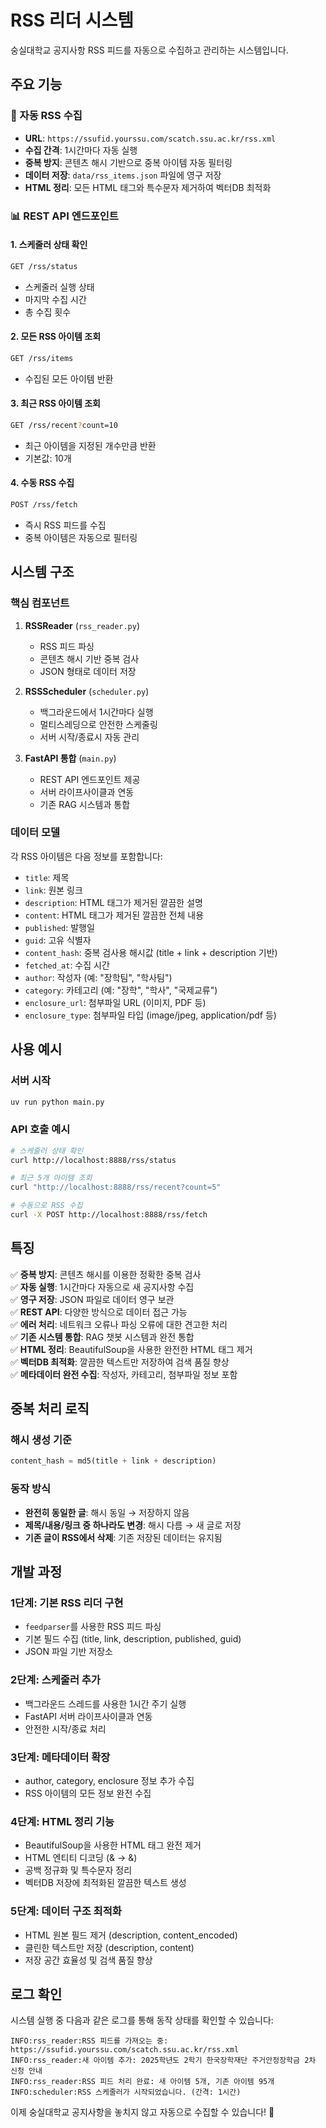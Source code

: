 # RSS 리더 시스템

숭실대학교 공지사항 RSS 피드를 자동으로 수집하고 관리하는 시스템입니다.

## 주요 기능

### 🔄 자동 RSS 수집
- **URL**: `https://ssufid.yourssu.com/scatch.ssu.ac.kr/rss.xml`
- **수집 간격**: 1시간마다 자동 실행
- **중복 방지**: 콘텐츠 해시 기반으로 중복 아이템 자동 필터링
- **데이터 저장**: `data/rss_items.json` 파일에 영구 저장
- **HTML 정리**: 모든 HTML 태그와 특수문자 제거하여 벡터DB 최적화

### 📊 REST API 엔드포인트

#### 1. 스케줄러 상태 확인
```bash
GET /rss/status
```
- 스케줄러 실행 상태
- 마지막 수집 시간
- 총 수집 횟수

#### 2. 모든 RSS 아이템 조회
```bash
GET /rss/items
```
- 수집된 모든 아이템 반환

#### 3. 최근 RSS 아이템 조회
```bash
GET /rss/recent?count=10
```
- 최근 아이템을 지정된 개수만큼 반환
- 기본값: 10개

#### 4. 수동 RSS 수집
```bash
POST /rss/fetch
```
- 즉시 RSS 피드를 수집
- 중복 아이템은 자동으로 필터링

## 시스템 구조

### 핵심 컴포넌트

1. **RSSReader** (`rss_reader.py`)
   - RSS 피드 파싱
   - 콘텐츠 해시 기반 중복 검사
   - JSON 형태로 데이터 저장

2. **RSSScheduler** (`scheduler.py`)
   - 백그라운드에서 1시간마다 실행
   - 멀티스레딩으로 안전한 스케줄링
   - 서버 시작/종료시 자동 관리

3. **FastAPI 통합** (`main.py`)
   - REST API 엔드포인트 제공
   - 서버 라이프사이클과 연동
   - 기존 RAG 시스템과 통합

### 데이터 모델

각 RSS 아이템은 다음 정보를 포함합니다:
- `title`: 제목
- `link`: 원본 링크
- `description`: HTML 태그가 제거된 깔끔한 설명
- `content`: HTML 태그가 제거된 깔끔한 전체 내용
- `published`: 발행일
- `guid`: 고유 식별자
- `content_hash`: 중복 검사용 해시값 (title + link + description 기반)
- `fetched_at`: 수집 시간
- `author`: 작성자 (예: "장학팀", "학사팀")
- `category`: 카테고리 (예: "장학", "학사", "국제교류")
- `enclosure_url`: 첨부파일 URL (이미지, PDF 등)
- `enclosure_type`: 첨부파일 타입 (image/jpeg, application/pdf 등)

## 사용 예시

### 서버 시작
```bash
uv run python main.py
```

### API 호출 예시
```bash
# 스케줄러 상태 확인
curl http://localhost:8888/rss/status

# 최근 5개 아이템 조회
curl "http://localhost:8888/rss/recent?count=5"

# 수동으로 RSS 수집
curl -X POST http://localhost:8888/rss/fetch
```

## 특징

✅ **중복 방지**: 콘텐츠 해시를 이용한 정확한 중복 검사  
✅ **자동 실행**: 1시간마다 자동으로 새 공지사항 수집  
✅ **영구 저장**: JSON 파일로 데이터 영구 보관  
✅ **REST API**: 다양한 방식으로 데이터 접근 가능  
✅ **에러 처리**: 네트워크 오류나 파싱 오류에 대한 견고한 처리  
✅ **기존 시스템 통합**: RAG 챗봇 시스템과 완전 통합  
✅ **HTML 정리**: BeautifulSoup을 사용한 완전한 HTML 태그 제거  
✅ **벡터DB 최적화**: 깔끔한 텍스트만 저장하여 검색 품질 향상  
✅ **메타데이터 완전 수집**: 작성자, 카테고리, 첨부파일 정보 포함

## 중복 처리 로직

### 해시 생성 기준
```python
content_hash = md5(title + link + description)
```

### 동작 방식
- **완전히 동일한 글**: 해시 동일 → 저장하지 않음
- **제목/내용/링크 중 하나라도 변경**: 해시 다름 → 새 글로 저장
- **기존 글이 RSS에서 삭제**: 기존 저장된 데이터는 유지됨

## 개발 과정

### 1단계: 기본 RSS 리더 구현
- `feedparser`를 사용한 RSS 피드 파싱
- 기본 필드 수집 (title, link, description, published, guid)
- JSON 파일 기반 저장소

### 2단계: 스케줄러 추가
- 백그라운드 스레드를 사용한 1시간 주기 실행
- FastAPI 서버 라이프사이클과 연동
- 안전한 시작/종료 처리

### 3단계: 메타데이터 확장
- author, category, enclosure 정보 추가 수집
- RSS 아이템의 모든 정보 완전 수집

### 4단계: HTML 정리 기능
- BeautifulSoup을 사용한 HTML 태그 완전 제거
- HTML 엔티티 디코딩 (&amp; → &)
- 공백 정규화 및 특수문자 정리
- 벡터DB 저장에 최적화된 깔끔한 텍스트 생성

### 5단계: 데이터 구조 최적화
- HTML 원본 필드 제거 (description, content_encoded)
- 클린한 텍스트만 저장 (description, content)
- 저장 공간 효율성 및 검색 품질 향상

## 로그 확인

시스템 실행 중 다음과 같은 로그를 통해 동작 상태를 확인할 수 있습니다:

```
INFO:rss_reader:RSS 피드를 가져오는 중: https://ssufid.yourssu.com/scatch.ssu.ac.kr/rss.xml
INFO:rss_reader:새 아이템 추가: 2025학년도 2학기 한국장학재단 주거안정장학금 2차 신청 안내
INFO:rss_reader:RSS 피드 처리 완료: 새 아이템 5개, 기존 아이템 95개
INFO:scheduler:RSS 스케줄러가 시작되었습니다. (간격: 1시간)
```

이제 숭실대학교 공지사항을 놓치지 않고 자동으로 수집할 수 있습니다! 🎉
